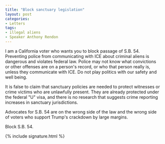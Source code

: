```yaml
---
title: "Block sanctuary legislation"
layout: post
categories:
- Letters
tags:
- illegal aliens
- Speaker Anthony Rendon
---
```


I am a California voter who wants you to block passage of S.B. 54. Preventing police from communicating with ICE about criminal aliens is dangerous and violates federal law. Police may not know what convictions or other offenses are on a person's record, or who that person really is, unless they communicate with ICE. Do not play politics with our safety and well being.

It is false to claim that sanctuary policies are needed to protect witnesses or crime victims who are unlawfully present. They are already protected under the federal "U" visa, and there is no research that suggests crime reporting increases in sanctuary jurisdictions.

Advocates for S.B. 54 are on the wrong side of the law and the wrong side of voters who support Trump's crackdown by large margins.

Block S.B. 54.

{% include signature.html %}
